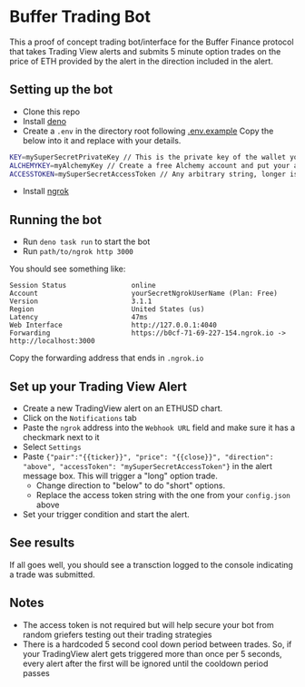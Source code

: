 # Buffer Trading Bot

This a proof of concept trading bot/interface for the Buffer Finance protocol that takes Trading View alerts and submits 5 minute option trades on the price of ETH provided by the alert in the direction included in the alert.

## Setting up the bot

- Clone this repo
- Install [deno](https://deno.land/)
- Create a `.env` in the directory root following [.env.example](./.env.example)
Copy the below into it and replace with your details.
```sh
KEY=mySuperSecretPrivateKey // This is the private key of the wallet you want to trade with
ALCHEMYKEY=myAlchemyKey // Create a free Alchemy account and put your api key here
ACCESSTOKEN=mySuperSecretAccessToken // Any arbitrary string, longer is better
```
- Install [ngrok](https://ngrok.com/)


## Running the bot

- Run `deno task run` to start the bot
- Run `path/to/ngrok http 3000`

You should see something like:
```
Session Status                online                                            
Account                       yourSecretNgrokUserName (Plan: Free)                            
Version                       3.1.1                                             
Region                        United States (us)                                
Latency                       47ms                                              
Web Interface                 http://127.0.0.1:4040                             
Forwarding                    https://b0cf-71-69-227-154.ngrok.io -> http://localhost:3000
```

Copy the forwarding address that ends in `.ngrok.io`

## Set up your Trading View Alert

- Create a new TradingView alert on an ETHUSD chart.
- Click on the `Notifications` tab
- Paste the `ngrok` address into the `Webhook URL` field and make sure it has a checkmark next to it
- Select `Settings`
- Paste `{"pair":"{{ticker}}", "price": "{{close}}", "direction": "above", "accessToken": "mySuperSecretAccessToken"}` in the alert message box.  This will trigger a "long" option trade.  
  - Change direction to "below" to do "short" options.  
  - Replace the access token string with the one from your `config.json` above
- Set your trigger condition and start the alert.

## See results

If all goes well, you should see a transction logged to the console indicating a trade was submitted.

## Notes

- The access token is not required but will help secure your bot from random griefers testing out their trading strategies
- There is a hardcoded 5 second cool down period between trades.  So, if your TradingView alert gets triggered more than once per 5 seconds, every alert after the first will be ignored until the cooldown period passes